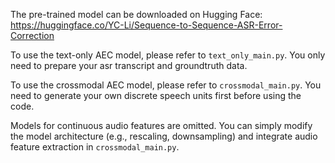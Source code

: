 The pre-trained model can be downloaded on Hugging Face: https://huggingface.co/YC-Li/Sequence-to-Sequence-ASR-Error-Correction

To use the text-only AEC model, please refer to ``text_only_main.py``. You only need to prepare your asr transcript and groundtruth data.

To use the crossmodal AEC model, please refer to ``crossmodal_main.py``. You need to generate your own discrete speech units first before using the code.

Models for continuous audio features are omitted. You can simply modify the model architecture (e.g., rescaling, downsampling) and integrate audio feature extraction in ``crossmodal_main.py``.
